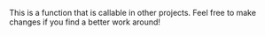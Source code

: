 This is a function that is callable in other projects. Feel free to make changes if you find a better work around!
